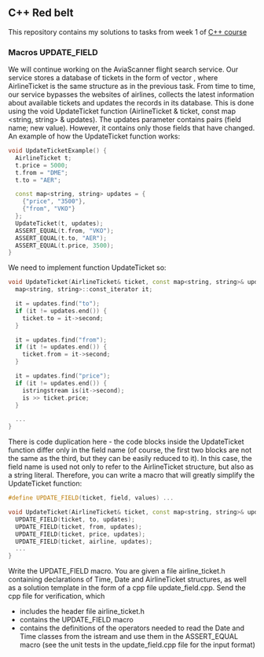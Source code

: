 ## C++ Red belt
This repository contains my solutions to tasks from week 1 of [C++ course](https://www.coursera.org/learn/c-plus-plus-yellow/home/welcome)

### Macros UPDATE_FIELD

We will continue working on the AviaScanner flight search service. Our service stores a database of tickets in the form of vector <AirlineTicket>, where AirlineTicket is the same structure as in the previous task. From time to time, our service bypasses the websites of airlines, collects the latest information about available tickets and updates the records in its database. This is done using the void UpdateTicket function (AirlineTicket & ticket, const map <string, string> & updates). The updates parameter contains pairs (field name; new value). However, it contains only those fields that have changed. An example of how the UpdateTicket function works:
```cpp
void UpdateTicketExample() {
  AirlineTicket t;
  t.price = 5000;
  t.from = "DME";
  t.to = "AER";

  const map<string, string> updates = {
    {"price", "3500"},
    {"from", "VKO"}
  };
  UpdateTicket(t, updates);
  ASSERT_EQUAL(t.from, "VKO");
  ASSERT_EQUAL(t.to, "AER");
  ASSERT_EQUAL(t.price, 3500);
}
```
We need to implement function UpdateTicket so:
```cpp
void UpdateTicket(AirlineTicket& ticket, const map<string, string>& updates) {
  map<string, string>::const_iterator it;

  it = updates.find("to");
  if (it != updates.end()) {
    ticket.to = it->second;
  }

  it = updates.find("from");
  if (it != updates.end()) {
    ticket.from = it->second;
  }

  it = updates.find("price");
  if (it != updates.end()) {
    istringstream is(it->second);
    is >> ticket.price;
  }

  ...
}
```
There is code duplication here - the code blocks inside the UpdateTicket function differ only in the field name (of course, the first two blocks are not the same as the third, but they can be easily reduced to it). In this case, the field name is used not only to refer to the AirlineTicket structure, but also as a string literal. Therefore, you can write a macro that will greatly simplify the UpdateTicket function:
```cpp
#define UPDATE_FIELD(ticket, field, values) ...

void UpdateTicket(AirlineTicket& ticket, const map<string, string>& updates) {
  UPDATE_FIELD(ticket, to, updates);
  UPDATE_FIELD(ticket, from, updates);
  UPDATE_FIELD(ticket, price, updates);
  UPDATE_FIELD(ticket, airline, updates);
  ...
}
```
Write the UPDATE_FIELD macro. You are given a file airline_ticket.h containing declarations of Time, Date and AirlineTicket structures, as well as a solution template in the form of a cpp file update_field.cpp. Send the cpp file for verification, which

- includes the header file airline_ticket.h
- contains the UPDATE_FIELD macro
- contains the definitions of the operators needed to read the Date and Time classes from the istream and use them in the ASSERT_EQUAL macro (see the unit tests in the update_field.cpp file for the input format)
